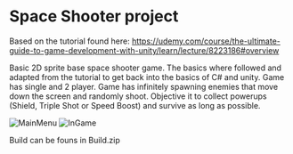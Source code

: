 # Space Shooter project
Based on the tutorial found here: https://udemy.com/course/the-ultimate-guide-to-game-development-with-unity/learn/lecture/8223186#overview

Basic 2D sprite base space shooter game.
The basics where followed and adapted from the tutorial to get back into the basics of C# and unity.
Game has single and 2 player.
Game has infinitely spawning enemies that move down the screen and randomly shoot.
Objective it to collect powerups (Shield, Triple Shot or Speed Boost) and survive as long as possible.

![MainMenu](https://i.imgur.com/eMVqhQ1.png)
![InGame](https://i.imgur.com/mbiucFS.png)

Build can be founs in Build.zip
